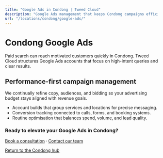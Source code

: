 ```yaml
---
title: "Google Ads in Condong | Tweed Cloud"
description: "Google Ads management that keeps Condong campaigns efficient and measurable."
url: "/locations/condong/google-ads/"
---
```


# Condong Google Ads

Paid search can reach motivated customers quickly in Condong. Tweed Cloud structures Google Ads accounts that focus on high-intent queries and clear results.

## Performance-first campaign management

We continually refine copy, audiences, and bidding so your advertising budget stays aligned with revenue goals.

- Account builds that group services and locations for precise messaging.
- Conversion tracking connected to calls, forms, and booking systems.
- Routine optimisation that balances spend, volume, and lead quality.

### Ready to elevate your Google Ads in Condong?

[Book a consultation](/consultation/) · [Contact our team](/contact/)

[Return to the Condong hub](/locations/condong/)
